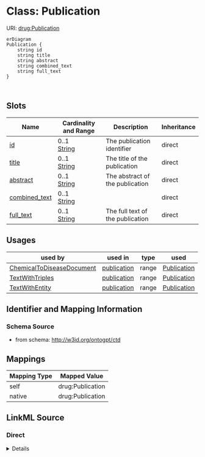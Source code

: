 

# Class: Publication



URI: [drug:Publication](http://w3id.org/ontogpt/drug/Publication)



```mermaid
erDiagram
Publication {
    string id  
    string title  
    string abstract  
    string combined_text  
    string full_text  
}



```



<!-- no inheritance hierarchy -->


## Slots

| Name | Cardinality and Range | Description | Inheritance |
| ---  | --- | --- | --- |
| [id](id.md) | 0..1 <br/> [String](String.md) | The publication identifier | direct |
| [title](title.md) | 0..1 <br/> [String](String.md) | The title of the publication | direct |
| [abstract](abstract.md) | 0..1 <br/> [String](String.md) | The abstract of the publication | direct |
| [combined_text](combined_text.md) | 0..1 <br/> [String](String.md) |  | direct |
| [full_text](full_text.md) | 0..1 <br/> [String](String.md) | The full text of the publication | direct |





## Usages

| used by | used in | type | used |
| ---  | --- | --- | --- |
| [ChemicalToDiseaseDocument](ChemicalToDiseaseDocument.md) | [publication](publication.md) | range | [Publication](Publication.md) |
| [TextWithTriples](TextWithTriples.md) | [publication](publication.md) | range | [Publication](Publication.md) |
| [TextWithEntity](TextWithEntity.md) | [publication](publication.md) | range | [Publication](Publication.md) |






## Identifier and Mapping Information







### Schema Source


* from schema: http://w3id.org/ontogpt/ctd





## Mappings

| Mapping Type | Mapped Value |
| ---  | ---  |
| self | drug:Publication |
| native | drug:Publication |





## LinkML Source

<!-- TODO: investigate https://stackoverflow.com/questions/37606292/how-to-create-tabbed-code-blocks-in-mkdocs-or-sphinx -->

### Direct

<details>
```yaml
name: Publication
from_schema: http://w3id.org/ontogpt/ctd
attributes:
  id:
    name: id
    description: The publication identifier
    from_schema: http://w3id.org/ontogpt/ctd
    domain_of:
    - NamedEntity
    - Publication
  title:
    name: title
    description: The title of the publication
    from_schema: http://w3id.org/ontogpt/ctd
    rank: 1000
    domain_of:
    - Publication
  abstract:
    name: abstract
    description: The abstract of the publication
    from_schema: http://w3id.org/ontogpt/ctd
    rank: 1000
    domain_of:
    - Publication
  combined_text:
    name: combined_text
    from_schema: http://w3id.org/ontogpt/ctd
    rank: 1000
    domain_of:
    - Publication
  full_text:
    name: full_text
    description: The full text of the publication
    from_schema: http://w3id.org/ontogpt/ctd
    rank: 1000
    domain_of:
    - Publication

```
</details>

### Induced

<details>
```yaml
name: Publication
from_schema: http://w3id.org/ontogpt/ctd
attributes:
  id:
    name: id
    description: The publication identifier
    from_schema: http://w3id.org/ontogpt/ctd
    alias: id
    owner: Publication
    domain_of:
    - NamedEntity
    - Publication
    range: string
  title:
    name: title
    description: The title of the publication
    from_schema: http://w3id.org/ontogpt/ctd
    rank: 1000
    alias: title
    owner: Publication
    domain_of:
    - Publication
    range: string
  abstract:
    name: abstract
    description: The abstract of the publication
    from_schema: http://w3id.org/ontogpt/ctd
    rank: 1000
    alias: abstract
    owner: Publication
    domain_of:
    - Publication
    range: string
  combined_text:
    name: combined_text
    from_schema: http://w3id.org/ontogpt/ctd
    rank: 1000
    alias: combined_text
    owner: Publication
    domain_of:
    - Publication
    range: string
  full_text:
    name: full_text
    description: The full text of the publication
    from_schema: http://w3id.org/ontogpt/ctd
    rank: 1000
    alias: full_text
    owner: Publication
    domain_of:
    - Publication
    range: string

```
</details>